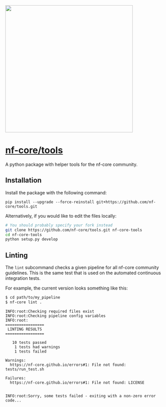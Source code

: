 <img src="https://nf-core.github.io/assets/logo/nf-core-logo.png" width="400">

# [nf-core/tools](https://github.com/nf-core/tools)
A python package with helper tools for the nf-core community.

## Installation
Install the package with the following command:

```
pip install --upgrade --force-reinstall git+https://github.com/nf-core/tools.git
```

Alternatively, if you would like to edit the files locally:

```bash
# You should probably specify your fork instead
git clone https://github.com/nf-core/tools.git nf-core-tools
cd nf-core-tools
python setup.py develop
```

## Linting
The `lint` subcommand checks a given pipeline for all nf-core community guidelines.
This is the same test that is used on the automated continuous integration tests.

For example, the current version looks something like this:

```bash
$ cd path/to/my_pipeline
$ nf-core lint .
```
```
INFO:root:Checking required files exist
INFO:root:Checking pipeline config variables
INFO:root:
=================
 LINTING RESULTS
=================

   10 tests passed
    1 tests had warnings
    1 tests failed

Warnings:
  https://nf-core.github.io/errors#1: File not found: tests/run_test.sh

Failures:
  https://nf-core.github.io/errors#1: File not found: LICENSE


INFO:root:Sorry, some tests failed - exiting with a non-zero error code...
```
